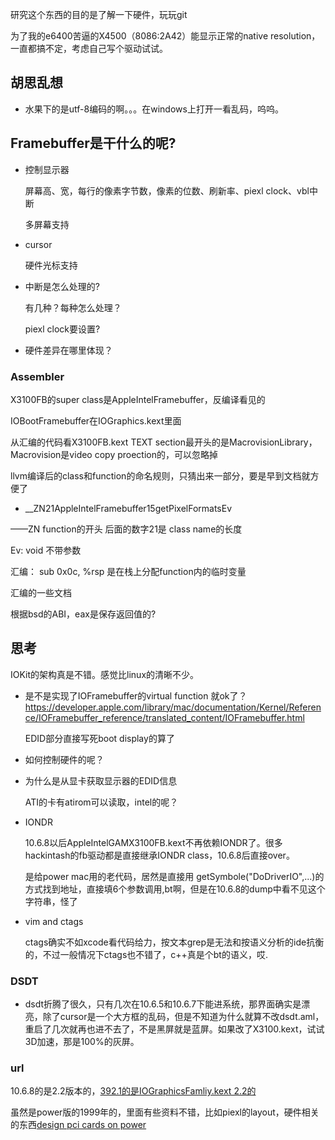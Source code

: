 研究这个东西的目的是了解一下硬件，玩玩git

为了我的e6400苦逼的X4500（8086:2A42）能显示正常的native resolution，一直都搞不定，考虑自己写个驱动试试。

## 胡思乱想

* 水果下的是utf-8编码的啊。。。在windows上打开一看乱码，呜呜。

## Framebuffer是干什么的呢?

* 控制显示器

  屏幕高、宽，每行的像素字节数，像素的位数、刷新率、piexl clock、vbl中断

  多屏幕支持

* cursor
  
  硬件光标支持

* 中断是怎么处理的?

  有几种？每种怎么处理？

  piexl clock要设置?

* 硬件差异在哪里体现？

### Assembler

X3100FB的super class是AppleIntelFramebuffer，反编译看见的

IOBootFramebuffer在IOGraphics.kext里面

从汇编的代码看X3100FB.kext TEXT section最开头的是MacrovisionLibrary，Macrovision是video copy proection的，可以忽略掉

llvm编译后的class和function的命名规则，只猜出来一部分，要是早到文档就方便了

* __ZN21AppleIntelFramebuffer15getPixelFormatsEv

——ZN function的开头 后面的数字21是 class name的长度

Ev: void 不带参数

汇编：  sub 0x0c, %rsp 是在栈上分配function内的临时变量

汇编的一些文档

根据bsd的ABI，eax是保存返回值的?

## 思考

IOKit的架构真是不错。感觉比linux的清晰不少。

* 是不是实现了IOFramebuffer的virtual function 就ok了？<https://developer.apple.com/library/mac/documentation/Kernel/Reference/IOFramebuffer_reference/translated_content/IOFramebuffer.html>

  EDID部分直接写死boot display的算了

* 如何控制硬件的呢？


* 为什么是从显卡获取显示器的EDID信息

  ATI的卡有atirom可以读取，intel的呢？

* IONDR
  
  10.6.8以后AppleIntelGAMX3100FB.kext不再依赖IONDR了。很多hackintash的fb驱动都是直接继承IONDR class，10.6.8后直接over。

  是给power mac用的老代码，居然是直接用 getSymbole("DoDriverIO",...)的方式找到地址，直接填6个参数调用,bt啊，但是在10.6.8的dump中看不见这个字符串，怪了

* vim and ctags

  ctags确实不如xcode看代码给力，按文本grep是无法和按语义分析的ide抗衡的，不过一般情况下ctags也不错了，c++真是个bt的语义，哎.

### DSDT

* dsdt折腾了很久，只有几次在10.6.5和10.6.7下能进系统，那界面确实是漂亮，除了cursor是一个大方框的乱码，但是不知道为什么就算不改dsdt.aml，重启了几次就再也进不去了，不是黑屏就是蓝屏。如果改了X3100.kext，试试3D加速，那是100%的灰屏。

### url

10.6.8的是2.2版本的，[392.1的是IOGraphicsFamliy.kext 2.2的](http://opensource.apple.com/tarballs/IOGraphics/IOGraphics-392.1.tar.gz)

虽然是power版的1999年的，里面有些资料不错，比如piexl的layout，硬件相关的东西[design pci cards on power](https://developer.apple.com/legacy/library/documentation/hardware/DeviceManagers/pci_srvcs/pci_cards_drivers/Designing_PCI_Cards_Drivers.pdf)
